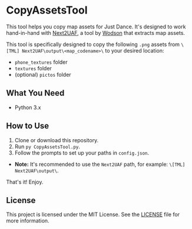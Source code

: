 # CopyAssetsTool

This tool helps you copy map assets for Just Dance. It's designed to work hand-in-hand with [Next2UAF](https://github.com/WodsonKun/JustDanceTools/tree/main/%5BTML%5D%20Next2UAF), a tool by [Wodson](https://github.com/WodsonKun) that extracts map assets.

This tool is specifically designed to copy the following `.png` assets from `\[TML] Next2UAF\output\<map_codename>\` to your desired location:
- `phone_textures` folder
- `textures` folder
- (optional) `pictos` folder

## What You Need

- Python 3.x

## How to Use

1. Clone or download this repository.
2. Run `py CopyAssetsTool.py`.
3. Follow the prompts to set up your paths in `config.json`.
- **Note:** It's recommended to use the `Next2UAF` path, for example: `\[TML] Next2UAF\output\`.

That's it! Enjoy.

## License

This project is licensed under the MIT License. See the [LICENSE](LICENSE) file for more information.